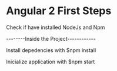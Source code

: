 # Angular 2 First Steps

Check if have installed NodeJs and Npm

--------Inside the Project------------

Install depedencies with $npm install

Inicialize application with $npm start

